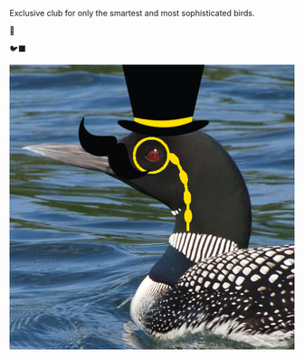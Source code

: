 Exclusive club for only the smartest and most sophisticated birds.

🎩

🐦‍⬛

![the clever loon](https://github.com/TrevorBoone/cleverloon/blob/main/static/cleverloon.png?raw=true)
